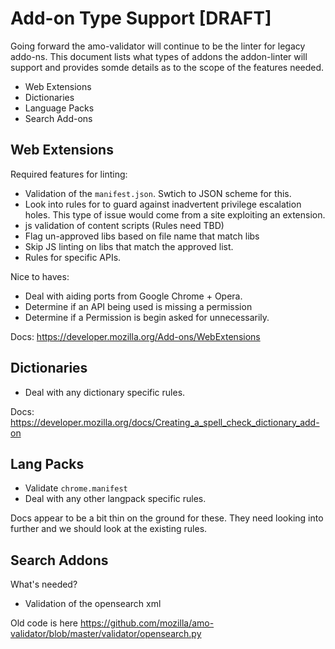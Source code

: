 # Add-on Type Support [DRAFT]

Going forward the amo-validator will continue to be the linter for legacy addo-ns. This document lists what types of addons the addon-linter will support and provides somde details as to the scope of the features needed.

- Web Extensions
- Dictionaries
- Language Packs
- Search Add-ons

## Web Extensions

Required features for linting:

- Validation of the `manifest.json`. Swtich to JSON scheme for this.
- Look into rules for to guard against inadvertent privilege escalation holes. This type of issue would come from a site exploiting an extension.
- js validation of content scripts (Rules need TBD)
- Flag un-approved libs based on file name that match libs
- Skip JS linting on libs that match the approved list.
- Rules for specific APIs.

Nice to haves:

- Deal with aiding ports from Google Chrome + Opera.
- Determine if an API being used is missing a permission
- Determine if a Permission is begin asked for unnecessarily.

Docs: https://developer.mozilla.org/Add-ons/WebExtensions

## Dictionaries

- Deal with any dictionary specific rules.

Docs: https://developer.mozilla.org/docs/Creating_a_spell_check_dictionary_add-on

## Lang Packs

- Validate `chrome.manifest`
- Deal with any other langpack specific rules.

Docs appear to be a bit thin on the ground for these. They need looking into further and we should look at the existing rules.

## Search Addons

What's needed?

- Validation of the opensearch xml

Old code is here https://github.com/mozilla/amo-validator/blob/master/validator/opensearch.py
